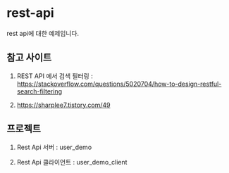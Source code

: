 # rest-api

rest api에 대한 예제입니다.


## 참고 사이트

1. REST API 에서 검색 필터링 : https://stackoverflow.com/questions/5020704/how-to-design-restful-search-filtering

2. https://sharplee7.tistory.com/49




## 프로젝트

1. Rest Api 서버 : user_demo

2. Rest Api 클라이언트 : user_demo_client
